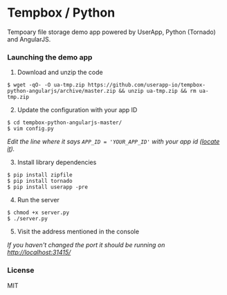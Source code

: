 Tempbox / Python
================================

Tempoary file storage demo app powered by UserApp, Python (Tornado) and AngularJS.

### Launching the demo app

  1) Download and unzip the code
  
    $ wget -qO- -O ua-tmp.zip https://github.com/userapp-io/tempbox-python-angularjs/archive/master.zip && unzip ua-tmp.zip && rm ua-tmp.zip
  
  2) Update the configuration with your app ID
  
    $ cd tempbox-python-angularjs-master/
    $ vim config.py
    
*Edit the line where it says `APP_ID = 'YOUR_APP_ID'` with your app id ([locate it](https://help.userapp.io/customer/portal/articles/1322336-how-do-i-find-my-app-id-)).*

  3) Install library dependencies
  
    $ pip install zipfile
    $ pip install tornado
    $ pip install userapp -pre
  
  4) Run the server
  
    $ chmod +x server.py
    $ ./server.py
    
  5) Visit the address mentioned in the console

*If you haven't changed the port it should be running on [http://localhost:31415/](http://localhost:31415/)*

### License

MIT
